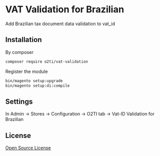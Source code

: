 # VAT Validation for Brazilian

Add Brazilian tax document data validation to vat_id

## Installation

By composer

```sh
composer require o2ti/vat-validation
```

Register the module
```sh
bin/magento setup:upgrade
bin/magento setup:di:compile
```

## Settings

In Admin -> Stores -> Configuration -> O2TI tab -> Vat-ID Validation for Brazilian

## License

[Open Source License](LICENSE.txt)